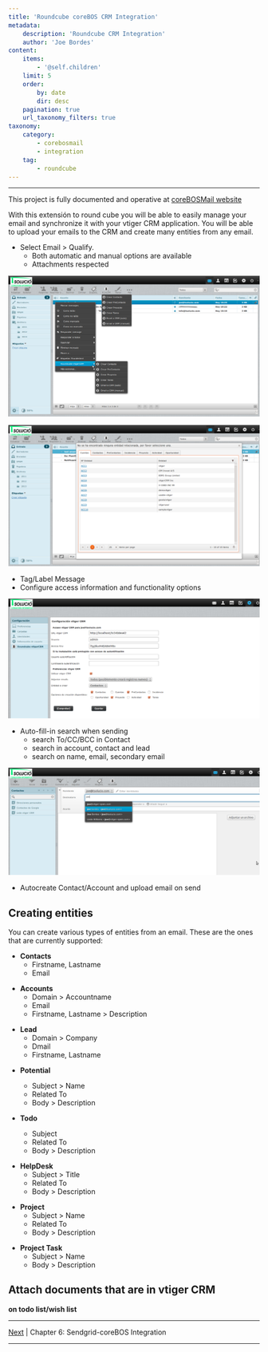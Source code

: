 ```yaml
---
title: 'Roundcube coreBOS CRM Integration'
metadata:
    description: 'Roundcube CRM Integration'
    author: 'Joe Bordes'
content:
    items:
        - '@self.children'
    limit: 5
    order:
        by: date
        dir: desc
    pagination: true
    url_taxonomy_filters: true
taxonomy:
    category:
        - corebosmail
        - integration
    tag:
        - roundcube
---
```

---
<div class="notices blue"> This project is fully documented and
operative at <a href="https://corebosmail.tsolucio.com/">coreBOSMail website</a>     
</div> 

With this extensión to round cube you will be able to easily manage your
email and synchronize it with your vtiger CRM application. You will be
able to upload your emails to the CRM and create many entities from any
email.

-   Select Email &gt; Qualify.
    -   Both automatic and manual options are available
    -   Attachments respected

![](rcvt_menus.png?width=90%) 

![](rcvt_captureentity.png?width=90%) 


-   Tag/Label Message
-   Configure access information and functionality options

![](rcvt_config.png?width=90%)

-   Auto-fill-in search when sending
    -   search To/CC/BCC in Contact
    -   search in account, contact and lead
    -   search on name, email, secondary email

![](rcvt_autofillin.png?width=90%)

-   Autocreate Contact/Account and upload email on send

Creating entities
-----------------

You can create various types of entities from an email. These are the
ones that are currently supported:

-   **Contacts**
    -   Firstname, Lastname
    -   Email

<!-- -->

-   **Accounts**
    -   Domain &gt; Accountname
    -   Email
    -   Firstname, Lastname &gt; Description

<!-- -->

-   **Lead**
    -   Domain &gt; Company
    -   Dmail
    -   Firstname, Lastname

<!-- -->

-   **Potential**
      * Subject > Name
      * Related To
      * Body > Description

-   **Todo**
    -   Subject
    -   Related To
    -   Body &gt; Description

<!-- -->

-   **HelpDesk**
    -   Subject &gt; Title
    -   Related To
    -   Body &gt; Description

<!-- -->

-   **Project**
    -   Subject &gt; Name
    -   Related To
    -   Body &gt; Description

<!-- -->

-   **Project Task**
    -   Subject &gt; Name
    -   Body &gt; Description

Attach documents that are in vtiger CRM
---------------------------------------

**on todo list/wish list**

------------------------------------------------------------------------

[Next](http://localhost/coreBOSDocumentation/extensions-integrations/integration/sendgrid) | Chapter 6: Sendgrid-coreBOS Integration

------------------------------------------------------------------------
